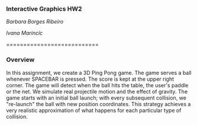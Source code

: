 ### Interactive Graphics HW2

*Barbara Borges Ribeiro*

*Ivana Marincic*

===========================

### Overview ###
In this assignment, we create a 3D Ping Pong game. The game serves a ball whenever SPACEBAR is pressed. The score is kept at the upper right corner. The game will detect when the ball hits the table, the user's paddle or the net. We simulate real projectile motion and the effect of gravity. The game starts with an initial ball launch; with every subsequent collision, we "re-launch" the ball with new position coordinates. This strategy achieves a very realistic approximation of what happens for each particular type of collision.
